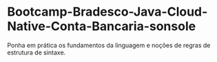 # Bootcamp-Bradesco-Java-Cloud-Native-Conta-Bancaria-sonsole
Ponha em prática os fundamentos da linguagem e noções de regras de estrutura de sintaxe.
